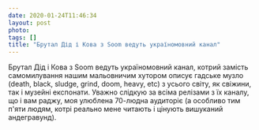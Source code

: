 ```yaml
---
date: 2020-01-24T11:46:34
layout: post
photo: 
tags: []
title: "Брутал Дід і Кова з Soom ведуть україномовний канал"
---
```

Брутал Дід і Кова з Soom ведуть україномовний канал, котрий замість самомилування нашим мальовничим хутором описує гадське музло (death, black, sludge, grind, doom, heavy, etc) з усього світу, як свіжини, так і музейні експонати. Уважно слідкую за всіма релізами з їх каналу, що і вам раджу, моя улюблена 70-людна аудиторіє (а особливо тим п&#39;яти людям, котрі реально мене читають і цінують вишуканий андегравунд).